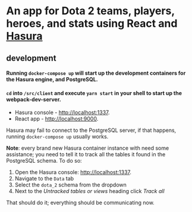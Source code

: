 # An app for Dota 2 teams, players, heroes, and stats using React and [Hasura](https://hasura.io/) 

## development
#### Running `docker-compose up` will start up the development containers for the Hasura engine, and PostgreSQL.
#### `cd` into `/src/client` and execute `yarn start` in your shell to start up the webpack-dev-server.

* Hasura console - [http://localhost:1337](http://localhost:1337).
* React app - [http://localhost:9000](http://localhost:9000).

Hasura may fail to connect to the PostgreSQL server, if that happens, running `docker-compose up` usually works.

**Note**: every brand new Hasura container instance with need some assistance; you need to tell it to track all the tables it found in the PostgreSQL schema. To do so:

1. Open the Hasura console: [http://localhost:1337](http://localhost:1337).
2. Navigate to the `Data` tab
3. Select the `dota_2` schema from the dropdown
4. Next to the _Untracked tables or views_ heading click _Track all_

That should do it; everything should be communicating now.
